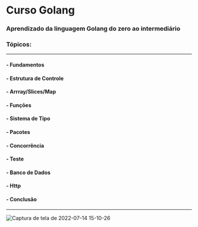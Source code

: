 # Curso Golang

### Aprendizado da linguagem Golang do zero ao intermediário

### Tópicos:

---

#### - Fundamentos
#### - Estrutura de Controle
#### - Arrray/Slices/Map
#### - Funções
#### - Sistema de Tipo
#### - Pacotes
#### - Concorrência
#### - Teste
#### - Banco de Dados
#### - Http
#### - Conclusão 
---

![Captura de tela de 2022-07-14 15-10-26](https://user-images.githubusercontent.com/102867453/179053984-3b302bf6-c490-4940-9914-47bf38a5daf3.png)
